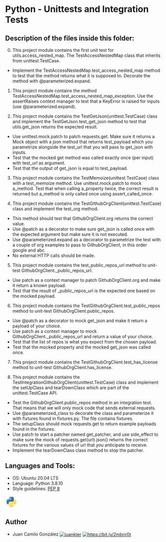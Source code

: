# Python - Unittests and Integration Tests

## Description of the files inside this folder:

0. This project module contains the first unit test for utils.access_nested_map. The TestAccessNestedMap class that inherits from unittest.TestCase. 
- Implement the TestAccessNestedMap.test_access_nested_map method to test that the method returns what it is supposed to. Decorate the method with @parameterized.expand.

1.  This project module contains the method TestAccessNestedMap.test_access_nested_map_exception. Use the assertRaises context manager to test that a KeyError is raised for inputs (use @parameterized.expand).

2. This project module contains the TestGetJson(unittest.TestCase) class and implement the TestGetJson.test_get_json method to test that utils.get_json returns the expected result.
- Use unittest.mock.patch to patch requests.get. Make sure it returns a Mock object with a json method that returns test_payload which you parametrize alongside the test_url that you will pass to get_json with inputs.
- Test that the mocked get method was called exactly once (per input) with test_url as argument.
- Test that the output of get_json is equal to test_payload.

3. This project module contains the TestMemoize(unittest.TestCase) class with a test_memoize method. Use unittest.mock.patch to mock a_method. Test that when calling a_property twice, the correct result is returned but a_method is only called once using assert_called_once.

4. This project module contains the TestGithubOrgClient(unittest.TestCase) class and implement the test_org method.

- This method should test that GithubOrgClient.org returns the correct value.
- Use @patch as a decorator to make sure get_json is called once with the expected argument but make sure it is not executed.
- Use @parameterized.expand as a decorator to parametrize the test with a couple of org examples to pass to GithubOrgClient, in this order google and abc.
- No external HTTP calls should be made.

5. This project module contains the test_public_repos_url method to unit-test GithubOrgClient._public_repos_url.
- Use patch as a context manager to patch GithubOrgClient.org and make it return a known payload.
- Test that the result of _public_repos_url is the expected one based on the mocked payload.

6. This project module contains the TestGithubOrgClient.test_public_repos method to unit-test GithubOrgClient.public_repos.
- Use @patch as a decorator to mock get_json and make it return a payload of your choice.
- Use patch as a context manager to mock GithubOrgClient._public_repos_url and return a value of your choice.
- Test that the list of repos is what you expect from the chosen payload.
- Test that the mocked property and the mocked get_json was called once.

7. This project module contains the TestGithubOrgClient.test_has_license method to unit-test GithubOrgClient.has_license.

8. This project module contains the TestIntegrationGithubOrgClient(unittest.TestCase) class and implement the setUpClass and tearDownClass which are part of the unittest.TestCase API.
- Test the GithubOrgClient.public_repos method in an integration test. That means that we will only mock code that sends external requests.
- Use @parameterized_class to decorate the class and parameterize it with fixtures found in fixtures.py. The file contains fixtures.
- The setupClass should mock requests.get to return example payloads found in the fixtures.
- Use patch to start a patcher named get_patcher, and use side_effect to make sure the mock of requests.get(url).json() returns the correct fixtures for the various values of url that you anticipate to receive.
- Implement the tearDownClass class method to stop the patcher.


## Languages and Tools:

- OS: Ubuntu 20.04 LTS
- Language: Python 3.8.10
- Style guidelines: [PEP 8](https://www.python.org/dev/peps/pep-0008/)

<p align="left"> <a href="https://www.python.org" target="_blank" rel="noreferrer"> <img src="https://raw.githubusercontent.com/devicons/devicon/master/icons/python/python-original.svg" alt="python" width="40" height="40"/> </a> </p>


## Author

- Juan Camilo González <a href="https://twitter.com/juankter" target="blank"><img align="center" src="https://raw.githubusercontent.com/rahuldkjain/github-profile-readme-generator/master/src/images/icons/Social/twitter.svg" alt="juankter" height="30" width="40" /></a>
<a href="https://bit.ly/2MBNR0t" target="blank"><img align="center" src="https://raw.githubusercontent.com/rahuldkjain/github-profile-readme-generator/master/src/images/icons/Social/linked-in-alt.svg" alt="https://bit.ly/2mbnr0t" height="30" width="40" /></a>
